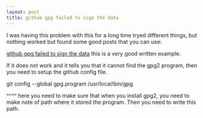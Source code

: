 ```yaml
---
layout: post
title: github gpg failed to sign the data
---
```


I was having this problem with this for a long time tryed different things, but nothing worked but found some good posts that you can use:

[github gpg failed to sign the data](https://removeif.github.io/develop/github-gpg-failed-to-sign-the-data.html) this is a very good written example. 

If it does not work and it tells you that it cannot find the gpg2 program, then you need to setup the github config file.

git config --global gpg.program /usr/local/bin/gpg 

^^^^
here you need to make sure that when you install gpg2, you need to make note of path where it stored the program. Then you need to write this path.
